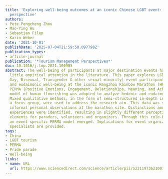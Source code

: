 ```yaml
---
title: 'Exploring well-being outcomes at an iconic Chinese LGBT event: A PERMA model
  perspective'
authors:
- Pete Pengcheng Zhou
- Mao-Ying Wu
- Sebastian Filep
- Karin Weber
date: '2021-10-01'
publishDate: '2025-07-04T21:59:58.097798Z'
publication_types:
- article-journal
publication: '*Tourism Management Perspectives*'
doi: 10.1016/j.tmp.2021.100905
abstract: The well-being of participants at major destination events has received
  little empirical attention in the literature. This paper explores LGBT (Lesbian,
  Gay, Bisexual, Transgender & other sexual minority) event participants' hedonic
  and eudaimonic well-being at the iconic Hangzhou Rainbow Marathon (HRM) in China.
  PERMA (Positive Emotions, Engagement, Relationships, Meaning, and Achievement) psychological
  model of human flourishing was adopted to analyze hedonic and eudaimonic well-being.
  Mixed qualitative methods, in the form of semi-structured in-depth interviews and
  a focus group, were used to address the research aim. This data was supported by
  informal personal observations at the marathon site. Distinctions among participants'
  experiences were identified, resulting in slightly different perceptions of PERMA
  elements for paraders, volunteers and organizers. Through this role-based perspective,
  an event specific PERMA model emerged. Implications for event organizers and marketing
  specialists are provided.
tags:
- China
- LGBT tourism
- PERMA
- Pride parade
- Well-being
links:
- name: URL
  url: https://www.sciencedirect.com/science/article/pii/S2211973621001185
---
```

